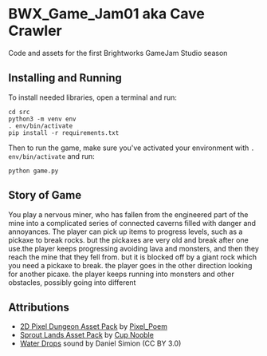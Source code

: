 # BWX_Game_Jam01 aka Cave Crawler
Code and assets for the first Brightworks GameJam Studio season

## Installing and Running
To install needed libraries, open a terminal and run:
```
cd src
python3 -m venv env
. env/bin/activate
pip install -r requirements.txt
```

Then to run the game, make sure you've activated your environment with `. env/bin/activate` and run:
```
python game.py
```

## Story of Game
You play a nervous miner, who has fallen from the engineered part of the mine into a complicated
series of connected caverns filled with danger and annoyances. The player can pick up items to progress levels, such as a pickaxe to break rocks. but the pickaxes are very old and break after one use.the player keeps progressing avoiding lava and monsters, and then they reach the mine that they fell from. but it is blocked off by a giant rock which you need a pickaxe to break.
the player goes in the other direction looking for another picaxe. the player keeps running into monsters and other obstacles, possibly going into different 


## Attributions

* [2D Pixel Dungeon Asset Pack](https://pixel-poem.itch.io/dungeon-assetpuck) by [Pixel_Poem](https://itch.io/profile/pixel-poem)
* [Sprout Lands Asset Pack](https://cupnooble.itch.io/sprout-lands-asset-pack) by [Cup Nooble](https://cupnooble.itch.io/)
* [Water Drops](https://soundbible.com/2186-Water-Drops.html) sound by Daniel Simion (CC BY 3.0)
